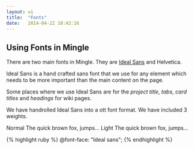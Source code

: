 ```yaml
---
layout: ui
title:  "Fonts"
date:   2014-04-22 10:42:16
---
```

<h2>Using Fonts in Mingle</h2>

There are two main fonts in Mingle. They are <a href="http://www.typography.com/fonts/ideal-sans/overview/" target="_blank">Ideal Sans</a> and Helvetica.

Ideal Sans is a hand crafted sans font that we use for any element which needs to be more important than the main content on the page.

Some places where we use Ideal Sans are for the <em>project title</em>, <em>tabs</em>, <em>card titles</em> and <em>headings</em> for wiki pages.

We have handrolled Ideal Sans into a ott font format. We have included 3 weights.

Normal
<span class="ideal-text-normal">
 The quick brown fox, jumps...
</span>
Light
<span class="ideal-text-light">
 The quick brown fox, jumps...
</span>


{% highlight ruby %}
@font-face: "Ideal sans";
{% endhighlight %}
